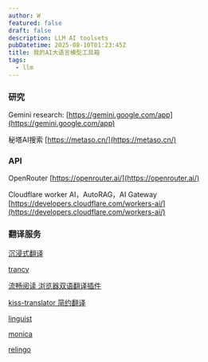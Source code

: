 ```yaml
---
author: W
featured: false
draft: false
description: LLM AI toolsets
pubDatetime: 2025-08-10T01:23:45Z
title: 我的AI大语言模型工具箱
tags:
  - llm
---
```


### 研究

Gemini research: [https://gemini.google.com/app](https://gemini.google.com/app)

秘塔AI搜索 [https://metaso.cn/](https://metaso.cn/)

### API

OpenRouter [https://openrouter.ai/](https://openrouter.ai/)

Cloudflare worker AI，AutoRAG，AI Gateway [https://developers.cloudflare.com/workers-ai/](https://developers.cloudflare.com/workers-ai/)

### 翻译服务

[沉浸式翻译](https://immersivetranslate.com/)

[trancy](https://www.trancy.org/)

[流畅阅读 浏览器双语翻译插件](https://fluent.thinkstu.com/)

[kiss-translator 简约翻译](https://github.com/fishjar/kiss-translator)

[linguist](https://github.com/translate-tools/linguist)

[monica](https://monica.im/)

[relingo](https://relingo.net/en)

